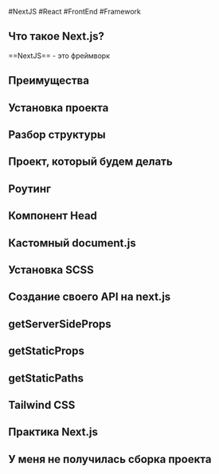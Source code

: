 #NextJS #React #FrontEnd #Framework 

## Что такое Next.js? 

==NextJS== - это фреймворк





## Преимущества 







## Установка проекта 







## Разбор структуры 







## Проект, который будем делать







## Роутинг 







## Компонент Head 







## Кастомный document.js







## Установка SCSS 







## Создание своего API на next.js 







## getServerSideProps 







## getStaticProps







## getStaticPaths 







## Tailwind CSS







## Практика Next.js 







## У меня не получилась сборка проекта
